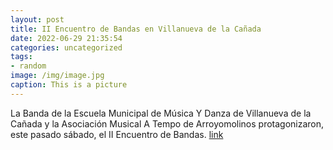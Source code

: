 ```yaml
---
layout: post
title: II Encuentro de Bandas en Villanueva de la Cañada
date: 2022-06-29 21:35:54
categories: uncategorized
tags:
- random
image: /img/image.jpg
caption: This is a picture
---
```

La Banda de la Escuela Municipal de Música Y Danza de Villanueva de la Cañada y la Asociación Musical A Tempo de Arroyomolinos protagonizaron, este pasado sábado, el II Encuentro de Bandas.  [link](https://www.ayto-villacanada.es/noticias/ii-encuentro-de-bandas-en-villanueva-de-la-canada/)
